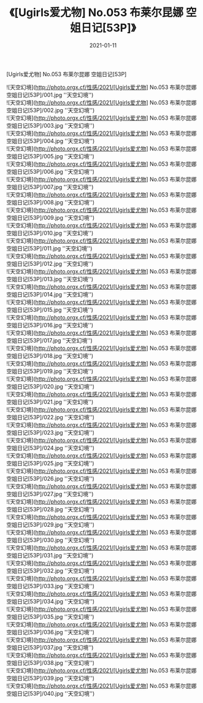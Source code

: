 ﻿---
layout: post
title:  《[Ugirls爱尤物] No.053 布莱尔昆娜 空姐日记[53P]》
date:   2021-01-11
img: http://photo.orgx.cf/性感/2021/[Ugirls爱尤物] No.053 布莱尔昆娜 空姐日记[53P]/000.jpg
tags: [美女, 性感, 泳衣]
---

[Ugirls爱尤物] No.053 布莱尔昆娜 空姐日记[53P]



![天空幻境](http://photo.orgx.cf/性感/2021/[Ugirls爱尤物] No.053 布莱尔昆娜 空姐日记[53P]/001.jpg ''天空幻境'') <br>
![天空幻境](http://photo.orgx.cf/性感/2021/[Ugirls爱尤物] No.053 布莱尔昆娜 空姐日记[53P]/002.jpg ''天空幻境'') <br>
![天空幻境](http://photo.orgx.cf/性感/2021/[Ugirls爱尤物] No.053 布莱尔昆娜 空姐日记[53P]/003.jpg ''天空幻境'') <br>
![天空幻境](http://photo.orgx.cf/性感/2021/[Ugirls爱尤物] No.053 布莱尔昆娜 空姐日记[53P]/004.jpg ''天空幻境'') <br>
![天空幻境](http://photo.orgx.cf/性感/2021/[Ugirls爱尤物] No.053 布莱尔昆娜 空姐日记[53P]/005.jpg ''天空幻境'') <br>
![天空幻境](http://photo.orgx.cf/性感/2021/[Ugirls爱尤物] No.053 布莱尔昆娜 空姐日记[53P]/006.jpg ''天空幻境'') <br>
![天空幻境](http://photo.orgx.cf/性感/2021/[Ugirls爱尤物] No.053 布莱尔昆娜 空姐日记[53P]/007.jpg ''天空幻境'') <br>
![天空幻境](http://photo.orgx.cf/性感/2021/[Ugirls爱尤物] No.053 布莱尔昆娜 空姐日记[53P]/008.jpg ''天空幻境'') <br>
![天空幻境](http://photo.orgx.cf/性感/2021/[Ugirls爱尤物] No.053 布莱尔昆娜 空姐日记[53P]/009.jpg ''天空幻境'') <br>
![天空幻境](http://photo.orgx.cf/性感/2021/[Ugirls爱尤物] No.053 布莱尔昆娜 空姐日记[53P]/010.jpg ''天空幻境'') <br>
![天空幻境](http://photo.orgx.cf/性感/2021/[Ugirls爱尤物] No.053 布莱尔昆娜 空姐日记[53P]/011.jpg ''天空幻境'') <br>
![天空幻境](http://photo.orgx.cf/性感/2021/[Ugirls爱尤物] No.053 布莱尔昆娜 空姐日记[53P]/012.jpg ''天空幻境'') <br>
![天空幻境](http://photo.orgx.cf/性感/2021/[Ugirls爱尤物] No.053 布莱尔昆娜 空姐日记[53P]/013.jpg ''天空幻境'') <br>
![天空幻境](http://photo.orgx.cf/性感/2021/[Ugirls爱尤物] No.053 布莱尔昆娜 空姐日记[53P]/014.jpg ''天空幻境'') <br>
![天空幻境](http://photo.orgx.cf/性感/2021/[Ugirls爱尤物] No.053 布莱尔昆娜 空姐日记[53P]/015.jpg ''天空幻境'') <br>
![天空幻境](http://photo.orgx.cf/性感/2021/[Ugirls爱尤物] No.053 布莱尔昆娜 空姐日记[53P]/016.jpg ''天空幻境'') <br>
![天空幻境](http://photo.orgx.cf/性感/2021/[Ugirls爱尤物] No.053 布莱尔昆娜 空姐日记[53P]/017.jpg ''天空幻境'') <br>
![天空幻境](http://photo.orgx.cf/性感/2021/[Ugirls爱尤物] No.053 布莱尔昆娜 空姐日记[53P]/018.jpg ''天空幻境'') <br>
![天空幻境](http://photo.orgx.cf/性感/2021/[Ugirls爱尤物] No.053 布莱尔昆娜 空姐日记[53P]/019.jpg ''天空幻境'') <br>
![天空幻境](http://photo.orgx.cf/性感/2021/[Ugirls爱尤物] No.053 布莱尔昆娜 空姐日记[53P]/020.jpg ''天空幻境'') <br>
![天空幻境](http://photo.orgx.cf/性感/2021/[Ugirls爱尤物] No.053 布莱尔昆娜 空姐日记[53P]/021.jpg ''天空幻境'') <br>
![天空幻境](http://photo.orgx.cf/性感/2021/[Ugirls爱尤物] No.053 布莱尔昆娜 空姐日记[53P]/022.jpg ''天空幻境'') <br>
![天空幻境](http://photo.orgx.cf/性感/2021/[Ugirls爱尤物] No.053 布莱尔昆娜 空姐日记[53P]/023.jpg ''天空幻境'') <br>
![天空幻境](http://photo.orgx.cf/性感/2021/[Ugirls爱尤物] No.053 布莱尔昆娜 空姐日记[53P]/024.jpg ''天空幻境'') <br>
![天空幻境](http://photo.orgx.cf/性感/2021/[Ugirls爱尤物] No.053 布莱尔昆娜 空姐日记[53P]/025.jpg ''天空幻境'') <br>
![天空幻境](http://photo.orgx.cf/性感/2021/[Ugirls爱尤物] No.053 布莱尔昆娜 空姐日记[53P]/026.jpg ''天空幻境'') <br>
![天空幻境](http://photo.orgx.cf/性感/2021/[Ugirls爱尤物] No.053 布莱尔昆娜 空姐日记[53P]/027.jpg ''天空幻境'') <br>
![天空幻境](http://photo.orgx.cf/性感/2021/[Ugirls爱尤物] No.053 布莱尔昆娜 空姐日记[53P]/028.jpg ''天空幻境'') <br>
![天空幻境](http://photo.orgx.cf/性感/2021/[Ugirls爱尤物] No.053 布莱尔昆娜 空姐日记[53P]/029.jpg ''天空幻境'') <br>
![天空幻境](http://photo.orgx.cf/性感/2021/[Ugirls爱尤物] No.053 布莱尔昆娜 空姐日记[53P]/030.jpg ''天空幻境'') <br>
![天空幻境](http://photo.orgx.cf/性感/2021/[Ugirls爱尤物] No.053 布莱尔昆娜 空姐日记[53P]/031.jpg ''天空幻境'') <br>
![天空幻境](http://photo.orgx.cf/性感/2021/[Ugirls爱尤物] No.053 布莱尔昆娜 空姐日记[53P]/032.jpg ''天空幻境'') <br>
![天空幻境](http://photo.orgx.cf/性感/2021/[Ugirls爱尤物] No.053 布莱尔昆娜 空姐日记[53P]/033.jpg ''天空幻境'') <br>
![天空幻境](http://photo.orgx.cf/性感/2021/[Ugirls爱尤物] No.053 布莱尔昆娜 空姐日记[53P]/034.jpg ''天空幻境'') <br>
![天空幻境](http://photo.orgx.cf/性感/2021/[Ugirls爱尤物] No.053 布莱尔昆娜 空姐日记[53P]/035.jpg ''天空幻境'') <br>
![天空幻境](http://photo.orgx.cf/性感/2021/[Ugirls爱尤物] No.053 布莱尔昆娜 空姐日记[53P]/036.jpg ''天空幻境'') <br>
![天空幻境](http://photo.orgx.cf/性感/2021/[Ugirls爱尤物] No.053 布莱尔昆娜 空姐日记[53P]/037.jpg ''天空幻境'') <br>
![天空幻境](http://photo.orgx.cf/性感/2021/[Ugirls爱尤物] No.053 布莱尔昆娜 空姐日记[53P]/038.jpg ''天空幻境'') <br>
![天空幻境](http://photo.orgx.cf/性感/2021/[Ugirls爱尤物] No.053 布莱尔昆娜 空姐日记[53P]/039.jpg ''天空幻境'') <br>
![天空幻境](http://photo.orgx.cf/性感/2021/[Ugirls爱尤物] No.053 布莱尔昆娜 空姐日记[53P]/040.jpg ''天空幻境'') <br>